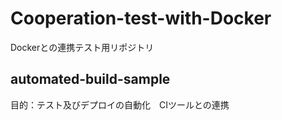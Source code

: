 # Cooperation-test-with-Docker
Dockerとの連携テスト用リポジトリ

## automated-build-sample

目的：テスト及びデプロイの自動化　CIツールとの連携
